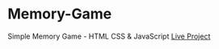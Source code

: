 # Memory-Game
Simple Memory Game - HTML CSS &amp; JavaScript
[Live Project](https://razelraz.github.io/Memory-Game/)

